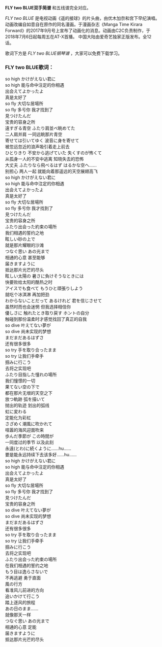 

**FLY two BLUE双手简谱** 和五线谱完全对应。

_FLY two BLUE_ 是电视动画《遥的接球》的片头曲，由优木加奈和宫下早纪演唱。动画改编自如意自在原作的同名漫画。于漫画杂志《Manga Time
Kirara Forward》的2017年9月号上宣布了动画化的消息。动画由C2C负责制作，于2018年7月6日起每周五在AT-X首播。
中国大陆由爱奇艺独家正版发布。全12话。

歌词下方是 _FLY two BLUE钢琴谱_ ，大家可以免费下载学习。

### FLY two BLUE歌词：

so high かけがえない君に  
so high 能与命中注定的你相遇  
出会えてよかったよ  
真是太好了  
so fly 大切な居場所  
so fly 多亏你 我才找到了  
見つけたんだ  
宝贵的容身之所  
遠すぎる青空 ふたり肩並べ眺めてた  
二人肩并肩 一同远眺那片青空  
寄せては引いてゆく 波音に身を寄せて  
被忽远忽近的浪声吸引着走上前去  
ひとりきり 不安から逃げていた 失くすのが怖くて  
从孤身一人的不安中逃离 知晓失去的恐怖  
大丈夫 ふたりなら飛べるはず はるかな空へ……  
别担心 两人一起 就能向着那遥远的天空展翅高飞  
so high かけがえない君に  
so high 能与命中注定的你相遇  
出会えてよかったよ  
真是太好了  
so fly 大切な居場所  
so fly 多亏你 我才找到了  
見つけたんだ  
宝贵的容身之所  
ふたり出会った約束の場所  
我们相遇的誓约之地  
眩しい砂の上で  
就是那片耀眼的沙滩  
つなぐ思い あの光まで  
相通的心意 甚至能够  
届きますように  
抵达那片光芒的尽头  
眩しい太陽の 暑さに負けそうなときには  
快要败给太阳的酷热之时  
アイスでも食べて もうひと頑張りしよう  
就吃个冰淇淋 再加把劲  
わからないことだって あるけれど 君を信じさせて  
虽然时而也会迷惘 但我选择相信你  
優しさに 触れたとき取り戻す ホントの自分  
触碰到那份温柔时才感觉找回了真正的自我  
so dive 叶えてない夢が  
so dive 尚未实现的梦想  
まだまだあるはずさ  
还有很多很多  
so try 手を取り合ったまま  
so try 让我们手牵手  
掴みに行こう  
去将之实现吧  
ふたり目指した憧れの場所  
我们憧憬的一切  
果てない空の下で  
都在那片无垠的天空之下  
放つ軌跡 弧を描いて  
抛出的轨迹 划出的弧线  
虹に変わる  
定能化为彩虹  
さざめく潮風に吹かれて  
喧嚣的海风迎面吹来  
歩んだ季節が この時間が  
一同度过的季节 以及此刻  
永遠(とわ)に続くように……hu……  
要是能永远持续下去该多好……hu……  
so high かけがえない君に  
so high 能与命中注定的你相遇  
出会えてよかったよ  
真是太好了  
so fly 大切な居場所  
so fly 多亏你 我才找到了  
見つけたんだ  
宝贵的容身之所  
so dive 叶えてない夢が  
so dive 尚未实现的梦想  
まだまだあるはずさ  
还有很多很多  
so try 手を取り合ったまま  
so try 让我们手牵手  
掴みに行こう  
去将之实现吧  
ふたり出会った約束の場所  
在我们相遇的誓约之地  
もう目は逸らさないで  
不再逃避 勇于直面  
風の行方  
看准风儿前进的方向  
追いかけて行こう  
踏上逐风的旅程  
あの日のまま……  
就像那天一样  
つなぐ思い あの光まで  
相通的心意 定能  
届きますように  
抵达那片光芒的尽头

